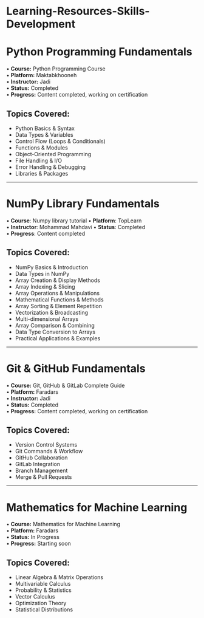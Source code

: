 # Learning-Resources-Skills-Development

# Python Programming Fundamentals

• **Course:** Python Programming Course  
• **Platform:** Maktabkhooneh  
• **Instructor:** Jadi  
• **Status:** Completed  
• **Progress:** Content completed, working on certification

## Topics Covered:
- Python Basics & Syntax
- Data Types & Variables
- Control Flow (Loops & Conditionals)
- Functions & Modules
- Object-Oriented Programming
- File Handling & I/O
- Error Handling & Debugging
- Libraries & Packages

------
# NumPy Library Fundamentals

• **Course**: Numpy library tutorial
• **Platform**: TopLearn  
• **Instructor**: Mohammad Mahdavi
• **Status**: Completed  
• **Progress**: Content completed

## Topics Covered:

- NumPy Basics & Introduction
- Data Types in NumPy
- Array Creation & Display Methods
- Array Indexing & Slicing
- Array Operations & Manipulations
- Mathematical Functions & Methods
- Array Sorting & Element Repetition
- Vectorization & Broadcasting
- Multi-dimensional Arrays
- Array Comparison & Combining
- Data Type Conversion to Arrays
- Practical Applications & Examples
------
# Git & GitHub Fundamentals

• **Course:** Git, GitHub & GitLab Complete Guide  
• **Platform:** Faradars  
• **Instructor:** Jadi  
• **Status:** Completed  
• **Progress:** Content completed, working on certification

## Topics Covered:
- Version Control Systems
- Git Commands & Workflow
- GitHub Collaboration
- GitLab Integration
- Branch Management
- Merge & Pull Requests

------

# Mathematics for Machine Learning

• **Course:** Mathematics for Machine Learning  
• **Platform:** Faradars  
• **Status:** In Progress  
• **Progress:** Starting soon

## Topics Covered:
- Linear Algebra & Matrix Operations
- Multivariable Calculus
- Probability & Statistics
- Vector Calculus
- Optimization Theory
- Statistical Distributions
